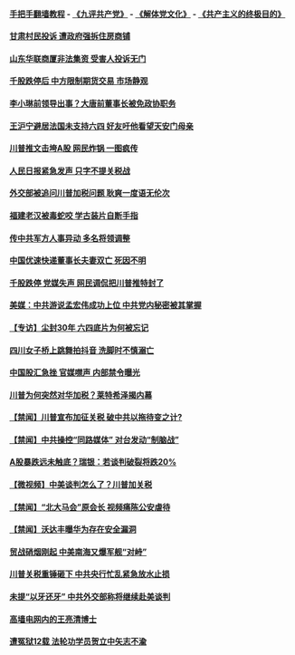 #### [手把手翻墙教程](https://github.com/gfw-breaker/guides/wiki) -  [《九评共产党》](https://github.com/gfw-breaker/9ping.md?t=05071237) - [《解体党文化》](https://github.com/gfw-breaker/jtdwh.md?t=05071237) - [《共产主义的终极目的》](https://github.com/gfw-breaker/gczydzjmd.md?t=05071237)

#### [甘肃村民投诉 遭政府强拆住房商铺](../pages/prog204/a102572713.md?t=05071237) 


#### [山东华联商厦非法集资 受害人投诉无门](../pages/prog204/a102572692.md?t=05071237) 

#### [千股跌停后 中方限制期货交易 市场静观](../pages/prog204/a102572666.md?t=05071237) 

#### [李小琳前领导出事？大唐前董事长被免政协职务](../pages/prog204/a102572655.md?t=05071237) 

#### [王沪宁避居法国未支持六四 好友吁他看望天安门母亲](../pages/prog204/a102572636.md?t=05071237) 

#### [川普推文击垮A股 网民炸锅 一图疯传](../pages/prog204/a102572181.md?t=05071237) 

#### [人民日报紧急发声 只字不提关税战](../pages/prog204/a102572612.md?t=05071237) 

#### [外交部被追问川普加税问题 耿爽一度语无伦次](../pages/prog204/a102572244.md?t=05071237) 

#### [福建老汉被毒蛇咬 学古装片自断手指](../pages/prog204/a102572584.md?t=05071237) 

#### [传中共军方人事异动 多名将领调整](../pages/prog204/a102572568.md?t=05071237) 

#### [中国优速快递董事长夫妻双亡 死因不明](../pages/prog204/a102572562.md?t=05071237) 

#### [千股跌停 党媒失声 网民调侃把川普推特封了](../pages/prog204/a102572514.md?t=05071237) 

#### [美媒：中共游说孟宏伟成功上位 中共党内秘密被其掌握](../pages/prog204/a102572507.md?t=05071237) 

#### [【专访】尘封30年 六四底片为何被忘记](../pages/prog204/a102572444.md?t=05071237) 

#### [四川女子桥上跳舞拍抖音 洗脚时不慎溺亡](../pages/prog204/a102572470.md?t=05071237) 

#### [中国股汇急挫 官媒噤声 内部禁令曝光](../pages/prog204/a102572462.md?t=05071237) 

#### [川普为何突然对华加税？莱特希泽揭内幕](../pages/prog204/a102572414.md?t=05071237) 


#### [【禁闻】川普宣布加征关税 破中共以拖待变之计?](../pages/prog204/a102572379.md?t=05071237) 

#### [【禁闻】中共操控“同路媒体” 对台发动“制脑战”](../pages/prog204/a102572366.md?t=05071237) 

#### [A股暴跌远未触底？瑞银：若谈判破裂将跌20%](../pages/prog204/a102572162.md?t=05071237) 

#### [【微视频】中美谈判怎么了？川普加关税](../pages/prog204/a102572224.md?t=05071237) 

#### [【禁闻】“北大马会”原会长 视频痛陈公安虐待](../pages/prog204/a102572213.md?t=05071237) 

#### [【禁闻】沃达丰曝华为存在安全漏洞](../pages/prog204/a102572208.md?t=05071237) 

#### [贸战硝烟刚起 中美南海又爆军舰“对峙”](../pages/prog204/a102572165.md?t=05071237) 

#### [川普关税重锤砸下 中共央行忙乱紧急放水止损](../pages/prog204/a102572147.md?t=05071237) 

#### [未提“以牙还牙” 中共外交部称将继续赴美谈判](../pages/prog204/a102572042.md?t=05071237) 

#### [高墙电网内的王亮清博士](../pages/prog204/a102572138.md?t=05071237) 

#### [遭冤狱12载 法轮功学员贺立中矢志不渝](../pages/prog204/a102572093.md?t=05071237) 


